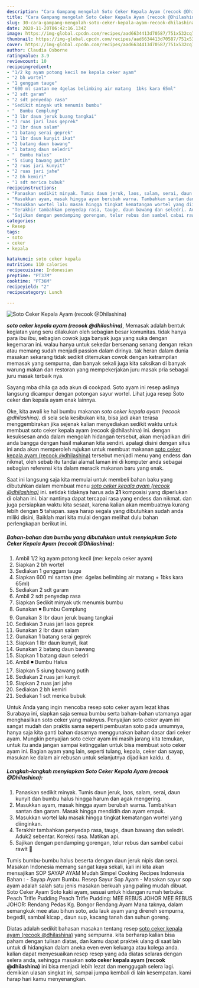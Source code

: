 ```yaml
---
description: "Cara Gampang mengolah Soto Ceker Kepala Ayam (recook @Dhilashina), Bisa Manjain Lidah"
title: "Cara Gampang mengolah Soto Ceker Kepala Ayam (recook @Dhilashina), Bisa Manjain Lidah"
slug: 30-cara-gampang-mengolah-soto-ceker-kepala-ayam-recook-dhilashina-bisa-manjain-lidah
date: 2020-11-20T06:42:16.134Z
image: https://img-global.cpcdn.com/recipes/aad6634413d70587/751x532cq70/soto-ceker-kepala-ayam-recook-dhilashina-foto-resep-utama.jpg
thumbnail: https://img-global.cpcdn.com/recipes/aad6634413d70587/751x532cq70/soto-ceker-kepala-ayam-recook-dhilashina-foto-resep-utama.jpg
cover: https://img-global.cpcdn.com/recipes/aad6634413d70587/751x532cq70/soto-ceker-kepala-ayam-recook-dhilashina-foto-resep-utama.jpg
author: Claudia Osborne
ratingvalue: 3.9
reviewcount: 10
recipeingredient:
- "1/2 kg ayam potong kecil me kepala ceker ayam"
- "2 bh wortel"
- "1 genggam tauge"
- "600 ml santan me 4gelas belimbing air matang  1bks kara 65ml"
- "2 sdt garam"
- "2 sdt penyedap rasa"
- "Sedikit minyak utk menumis bumbu"
- "  Bumbu Cemplung"
- "3 lbr daun jeruk buang tangkai"
- "3 ruas jari laos geprek"
- "2 lbr daun salam"
- "1 batang serai geprek"
- "1 lbr daun kunyit ikat"
- "2 batang daun bawang"
- "1 batang daun seledri"
- "  Bumbu Halus"
- "5 siung bawang putih"
- "2 ruas jari kunyit"
- "2 ruas jari jahe"
- "2 bh kemiri"
- "1 sdt merica bubuk"
recipeinstructions:
- "Panaskan sedikit minyak. Tumis daun jeruk, laos, salam, serai, daun kunyit dan bumbu halus hingga harum dan agak mengering."
- "Masukkan ayam, masak hingga ayam berubah warna. Tambahkan santan dan garam. Masak hingga mendidih dan ayam empuk."
- "Masukkan wortel lalu masak hingga tingkat kematangan wortel yang diinginkan."
- "Terakhir tambahkan penyedap rasa, tauge, daun bawang dan seledri. Aduk2 sebentar. Koreksi rasa. Matikan api."
- "Sajikan dengan pendamping gorengan, telur rebus dan sambel cabai rawit 🤤"
categories:
- Resep
tags:
- soto
- ceker
- kepala

katakunci: soto ceker kepala 
nutrition: 110 calories
recipecuisine: Indonesian
preptime: "PT37M"
cooktime: "PT36M"
recipeyield: "2"
recipecategory: Lunch

---
```



![Soto Ceker Kepala Ayam (recook @Dhilashina)](https://img-global.cpcdn.com/recipes/aad6634413d70587/751x532cq70/soto-ceker-kepala-ayam-recook-dhilashina-foto-resep-utama.jpg)

<b><i>soto ceker kepala ayam (recook @dhilashina)</i></b>, Memasak adalah bentuk kegiatan yang seru dilakukan oleh sebagian besar komunitas. tidak hanya para ibu ibu, sebagian cowok juga banyak juga yang suka dengan kegemaran ini. walau hanya untuk sekedar bersenang senang dengan rekan atau memang sudah menjadi passion dalam dirinya. tak heran dalam dunia masakan sekarang tidak sedikit ditemukan cowok dengan ketrampilan memasak yang sempurna, dan banyak sekali juga kita saksikan di banyak warung makan dan restoran yang mempekerjakan juru masak pria sebagai juru masak terbaik nya.

Sayang mba dhila ga ada akun di cookpad. Soto ayam ini resep aslinya langsung dicampur dengan potongan sayur wortel. Lihat juga resep Soto ceker dan kepala ayam enak lainnya.

Oke, kita awali ke hal bumbu makanan <i>soto ceker kepala ayam (recook @dhilashina)</i>. di sela sela kesibukan kita, bisa jadi akan terasa menggembirakan jika sejenak kalian menyediakan sedikit waktu untuk membuat soto ceker kepala ayam (recook @dhilashina) ini. dengan kesuksesan anda dalam mengolah hidangan tersebut, akan menjadikan diri anda bangga dengan hasil makanan kita sendiri. apalagi disini dengan situs ini anda akan memperoleh rujukan untuk membuat makanan <u>soto ceker kepala ayam (recook @dhilashina)</u> tersebut menjadi menu yang endess dan nikmat, oleh sebab itu tandai alamat laman ini di komputer anda sebagai sebagian referensi kita dalam meracik makanan baru yang enak.


Saat ini langsung saja kita memulai untuk membeli bahan baku yang dibutuhkan dalam membuat menu <u><i>soto ceker kepala ayam (recook @dhilashina)</i></u> ini. setidak tidaknya harus ada <b>21</b> komposisi yang diperlukan di olahan ini. biar nantinya dapat tercapai rasa yang endess dan nikmat. dan juga persiapkan waktu kita sesaat, karena kalian akan membuatnya kurang lebih dengan <b>5</b> tahapan. saya harap segala yang dibutuhkan sudah anda miliki disini, Baiklah mari kita mulai dengan melihat dulu bahan perlengkapan berikut ini.

<!--inarticleads1-->

##### Bahan-bahan dan bumbu yang dibutuhkan untuk menyiapkan Soto Ceker Kepala Ayam (recook @Dhilashina):

1. Ambil 1/2 kg ayam potong kecil (me: kepala ceker ayam)
1. Siapkan 2 bh wortel
1. Sediakan 1 genggam tauge
1. Siapkan 600 ml santan (me: 4gelas belimbing air matang + 1bks kara 65ml)
1. Sediakan 2 sdt garam
1. Ambil 2 sdt penyedap rasa
1. Siapkan Sedikit minyak utk menumis bumbu
1. Gunakan  ◾ Bumbu Cemplung
1. Gunakan 3 lbr daun jeruk buang tangkai
1. Sediakan 3 ruas jari laos geprek
1. Gunakan 2 lbr daun salam
1. Gunakan 1 batang serai geprek
1. Siapkan 1 lbr daun kunyit, ikat
1. Gunakan 2 batang daun bawang
1. Siapkan 1 batang daun seledri
1. Ambil  ◾ Bumbu Halus
1. Siapkan 5 siung bawang putih
1. Sediakan 2 ruas jari kunyit
1. Siapkan 2 ruas jari jahe
1. Sediakan 2 bh kemiri
1. Sediakan 1 sdt merica bubuk


Untuk Anda yang ingin mencoba resep soto ceker ayam lezat khas Surabaya ini, siapkan saja semua bumbu serta bahan-bahan utamanya agar menghasilkan soto ceker yang maknyus. Penyajian soto ceker ayam ini sangat mudah dan praktis sama seperti pembuatan soto pada umumnya, hanya saja kita ganti bahan dasarnya menggunakan bahan dasar dari ceker ayam. Mungkin penyajian soto ceker ayam ini masih jarang kita temukan, untuk itu anda jangan sampai ketinggalan untuk bisa membuat soto ceker ayam ini. Bagian ayam yang lain, seperti tulang, kepala, ceker dan sayap, masukan ke dalam air rebusan untuk selanjutnya dijadikan kaldu. d. 

<!--inarticleads2-->

##### Langkah-langkah menyiapkan Soto Ceker Kepala Ayam (recook @Dhilashina):

1. Panaskan sedikit minyak. Tumis daun jeruk, laos, salam, serai, daun kunyit dan bumbu halus hingga harum dan agak mengering.
1. Masukkan ayam, masak hingga ayam berubah warna. Tambahkan santan dan garam. Masak hingga mendidih dan ayam empuk.
1. Masukkan wortel lalu masak hingga tingkat kematangan wortel yang diinginkan.
1. Terakhir tambahkan penyedap rasa, tauge, daun bawang dan seledri. Aduk2 sebentar. Koreksi rasa. Matikan api.
1. Sajikan dengan pendamping gorengan, telur rebus dan sambel cabai rawit 🤤


Tumis bumbu-bumbu halus beserta dengan daun jeruk nipis dan serai. Masakan Indonesia memang sangat kaya sekali, kali ini kita akan mensajikan SOP SAYAP AYAM Mudah Simpel Cooking Recipes Indonesia Bahan : - Sayap Ayam Bumbu. Resep Sayur Sop Ayam - Masakan sayur sop ayam adalah salah satu jenis masakan berkuah yang paling mudah dibuat. Soto Ceker Ayam Soto kaki ayam, sesuai untuk hidangan rumah terbuka: Peach Trifle Pudding Peach Trifle Pudding: MEE REBUS JOHOR MEE REBUS JOHOR: Rendang Pedas Kg. Bongor Rendang Ayam Mana taknya, dalam semangkuk mee atau bihun soto, ada lauk ayam yang direneh sempurna, begedil, sambal kicap , daun sup, kacang tanah dan suhun goreng. 

Diatas adalah sedikit bahasan masakan tentang resep <u>soto ceker kepala ayam (recook @dhilashina)</u> yang sempurna. kita berharap kalian bisa paham dengan tulisan diatas, dan kamu dapat praktek ulang di saat lain untuk di hidangkan dalam aneka even even keluarga atau kolega anda. kalian dapat menyesuaikan resep resep yang ada diatas selaras dengan selera anda, sehingga masakan <b>soto ceker kepala ayam (recook @dhilashina)</b> ini bisa menjadi lebih lezat dan menggugah selera lagi. demikian ulasan singkat ini, sampai jumpa kembali di lain kesempatan. kami harap hari kamu menyenangkan.
